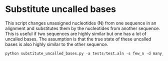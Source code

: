 # Substitute uncalled bases
This script changes unassigned nucleotides (N) from one sequence in an alignment and substitutes them by the nucleotides from another sequence. This is useful if two sequences are highly similar but one has a lot of uncalled bases. The assumption is that the true state of these uncalled bases is also highly similar to the other sequence.

```python
python substitute_uncalled_bases.py -a tests/test.aln -s few_n -d many_n
```